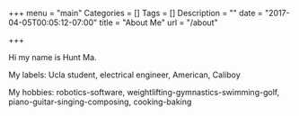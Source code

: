 +++
menu = "main"
Categories = []
Tags = []
Description = ""
date = "2017-04-05T00:05:12-07:00"
title = "About Me"
url = "/about"

+++

Hi my name is Hunt Ma.

My labels: Ucla student, electrical engineer, American, Caliboy

My hobbies: robotics-software, weightlifting-gymnastics-swimming-golf, piano-guitar-singing-composing, cooking-baking
